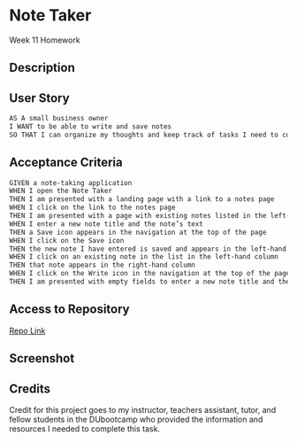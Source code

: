 # Note Taker 
Week 11 Homework

## Description

## User Story
```md
AS A small business owner
I WANT to be able to write and save notes
SO THAT I can organize my thoughts and keep track of tasks I need to complete
```


## Acceptance Criteria
```md
GIVEN a note-taking application
WHEN I open the Note Taker
THEN I am presented with a landing page with a link to a notes page
WHEN I click on the link to the notes page
THEN I am presented with a page with existing notes listed in the left-hand column, plus empty fields to enter a new note title and the note’s text in the right-hand column
WHEN I enter a new note title and the note’s text
THEN a Save icon appears in the navigation at the top of the page
WHEN I click on the Save icon
THEN the new note I have entered is saved and appears in the left-hand column with the other existing notes
WHEN I click on an existing note in the list in the left-hand column
THEN that note appears in the right-hand column
WHEN I click on the Write icon in the navigation at the top of the page
THEN I am presented with empty fields to enter a new note title and the note’s text in the right-hand column
```

## Access to Repository

[Repo Link]()

## Screenshot 

## Credits
Credit for this project goes to my instructor, teachers assistant, tutor, and fellow students in the DUbootcamp who provided the information and resources I needed to complete this task.
